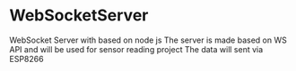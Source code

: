 # WebSocketServer
WebSocket Server with based on node js
The server is made based on WS API and will be used for sensor reading project 
The data will sent via ESP8266
